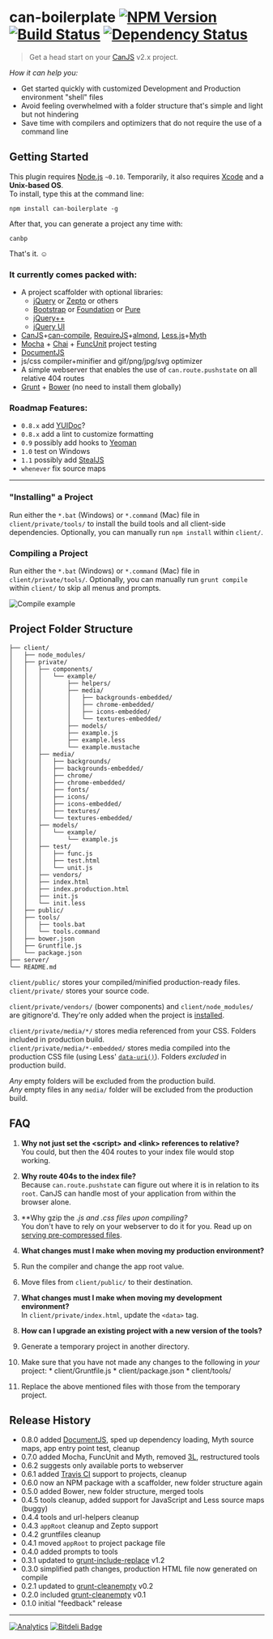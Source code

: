 # can-boilerplate [![NPM Version](http://badge.fury.io/js/can-boilerplate.svg)](http://badge.fury.io/js/can-boilerplate) [![Build Status](https://secure.travis-ci.org/stevenvachon/can-boilerplate.svg)](http://travis-ci.org/stevenvachon/can-boilerplate) [![Dependency Status](https://david-dm.org/stevenvachon/can-boilerplate.svg)](https://david-dm.org/stevenvachon/can-boilerplate)

> Get a head start on your [CanJS](http://canjs.com/) v2.x project.

*How it can help you:*
* Get started quickly with customized Development and Production environment "shell" files
* Avoid feeling overwhelmed with a folder structure that's simple and light but not hindering
* Save time with compilers and optimizers that do not require the use of a command line


## Getting Started

This plugin requires [Node.js](http://nodejs.org/) `~0.10`. Temporarily, it also requires [Xcode](https://developer.apple.com/xcode/) and a **Unix-based OS**.  
To install, type this at the command line:
```
npm install can-boilerplate -g
```
After that, you can generate a project any time with:
```
canbp
```
That's it. ☺︎

### It currently comes packed with:
* A project scaffolder with optional libraries:
  * [jQuery](http://jquery.com/) or [Zepto](http://jquery.com/) or others
  * [Bootstrap](http://getbootstrap.com/) or [Foundation](http://foundation.zurb.com/) or [Pure](http://purecss.io/)
  * [jQuery++](http://jquerypp.com/)
  * [jQuery UI](http://jqueryui.com/)
* [CanJS](http://canjs.com/)+[can-compile](https://github.com/daffl/can-compile), [RequireJS](http://requirejs.org/)+[almond](https://github.com/jrburke/almond), [Less.js](http://lesscss.org/)+[Myth](http://myth.io/)
* [Mocha](http://visionmedia.github.io/mocha/) + [Chai](http://chaijs.com/) + [FuncUnit](http://funcunit.com/) project testing
* [DocumentJS](https://github.com/bitovi/documentjs)
* js/css compiler+minifier and gif/png/jpg/svg optimizer
* A simple webserver that enables the use of `can.route.pushstate` on all relative 404 routes
* [Grunt](http://gruntjs.com/) + [Bower](http://bower.io/) (no need to install them globally)

### Roadmap Features:
* `0.8.x` add [YUIDoc](http://yui.github.io/yuidoc/)?
* `0.8.x` add a lint to customize formatting
* `0.9` possibly add hooks to [Yeoman](http://yeoman.io/)
* `1.0` test on Windows
* `1.1` possibly add [StealJS](http://javascriptmvc.com/docs/stealjs.html)
* `whenever` fix source maps

---

### "Installing" a Project
Run either the `*.bat` (Windows) or `*.command` (Mac) file in `client/private/tools/` to install the build tools and all client-side dependencies. Optionally, you can manually run `npm install` within `client/`.

### Compiling a Project
Run either the `*.bat` (Windows) or `*.command` (Mac) file in `client/private/tools/`. Optionally, you can manually run `grunt compile` within `client/` to skip all menus and prompts.

![Compile example](https://raw.github.com/stevenvachon/can-boilerplate/master/misc/compile.gif)

## Project Folder Structure
````
├── client/
│   ├── node_modules/
│   ├── private/
│   │   ├── components/
│   │   │   └── example/
│   │   │       ├── helpers/
│   │   │       ├── media/
│   │   │       │   ├── backgrounds-embedded/
│   │   │       │   ├── chrome-embedded/
│   │   │       │   ├── icons-embedded/
│   │   │       │   └── textures-embedded/
│   │   │       ├── models/
│   │   │       ├── example.js
│   │   │       ├── example.less
│   │   │       └── example.mustache
│   │   ├── media/
│   │   │   ├── backgrounds/
│   │   │   ├── backgrounds-embedded/
│   │   │   ├── chrome/
│   │   │   ├── chrome-embedded/
│   │   │   ├── fonts/
│   │   │   ├── icons/
│   │   │   ├── icons-embedded/
│   │   │   ├── textures/
│   │   │   └── textures-embedded/
│   │   ├── models/
│   │   │   └── example/
│   │   │       └── example.js
│   │   ├── test/
│   │   │   ├── func.js
│   │   │   ├── test.html
│   │   │   └── unit.js
│   │   ├── vendors/
│   │   ├── index.html
│   │   ├── index.production.html
│   │   ├── init.js
│   │   └── init.less
│   ├── public/
│   ├── tools/
│   │   ├── tools.bat
│   │   └── tools.command
│   ├── bower.json
│   ├── Gruntfile.js
│   └── package.json
├── server/
└── README.md
````
`client/public/` stores your compiled/minified production-ready files.  
`client/private/` stores your source code.

`client/private/vendors/` (bower components) and `client/node_modules/` are gitignore'd. They're only added when the project is [installed](#installing-a-project).

`client/private/media/*/` stores media referenced from your CSS. Folders included in production build.  
`client/private/media/*-embedded/` stores media compiled into the production CSS file (using Less' [`data-uri()`](http://lesscss.org/functions/#misc-functions-data-uri)). Folders *excluded* in production build.

*Any* empty folders will be excluded from the production build.  
*Any* empty files in any `media/` folder will be excluded from the production build.


## FAQ
1. **Why not just set the \<script> and \<link> references to relative?**  
You could, but then the 404 routes to your index file would stop working.

2. **Why route 404s to the index file?**  
Because `can.route.pushstate` can figure out where it is in relation to its `root`. CanJS can handle most of your application from within the browser alone.

3. **Why gzip the *.js and *.css files upon compiling?**  
You don't have to rely on your webserver to do it for you. Read up on [serving pre-compressed files](http://blog.alien109.com/2009/03/17/gzip-your-javascript/).

4. **What changes must I make when moving my production environment?**  
  1. Run the compiler and change the app root value.
  2. Move files from `client/public/` to their destination.

5. **What changes must I make when moving my development environment?**  
In `client/private/index.html`, update the `<data>` tag.

6. **How can I upgrade an existing project with a new version of the tools?**
  1. Generate a temporary project in another directory.
  2. Make sure that you have not made any changes to the following in *your* project:
    * client/Gruntfile.js
    * client/package.json
    * client/tools/
  3. Replace the above mentioned files with those from the temporary project.


## Release History
* 0.8.0 added [DocumentJS](https://github.com/bitovi/documentjs), sped up dependency loading, Myth source maps, app entry point test, cleanup
* 0.7.0 added Mocha, FuncUnit and Myth, removed [3L](http://mateuszkocz.github.io/3l/), restructured tools
* 0.6.2 suggests only available ports to webserver
* 0.6.1 added [Travis CI](https://travis-ci.org/) support to projects, cleanup
* 0.6.0 now an NPM package with a scaffolder, new folder structure again
* 0.5.0 added Bower, new folder structure, merged tools
* 0.4.5 tools cleanup, added support for JavaScript and Less source maps (buggy)
* 0.4.4 tools and url-helpers cleanup
* 0.4.3 `appRoot` cleanup and Zepto support
* 0.4.2 gruntfiles cleanup
* 0.4.1 moved `appRoot` to project package file
* 0.4.0 added prompts to tools
* 0.3.1 updated to [grunt-include-replace](https://github.com/alanshaw/grunt-include-replace) v1.2
* 0.3.0 simplified path changes, production HTML file now generated on compile
* 0.2.1 updated to [grunt-cleanempty](https://github.com/stevenvachon/grunt-cleanempty) v0.2
* 0.2.0 included [grunt-cleanempty](https://github.com/stevenvachon/grunt-cleanempty) v0.1
* 0.1.0 initial "feedback" release

---

[![Analytics](https://ga-beacon.appspot.com/UA-3614308-4/stevenvachon/can-boilerplate)](https://github.com/igrigorik/ga-beacon "Google Analytics") [![Bitdeli Badge](https://d2weczhvl823v0.cloudfront.net/stevenvachon/can-boilerplate/trend.png)](https://bitdeli.com/free "Bitdeli Badge")
